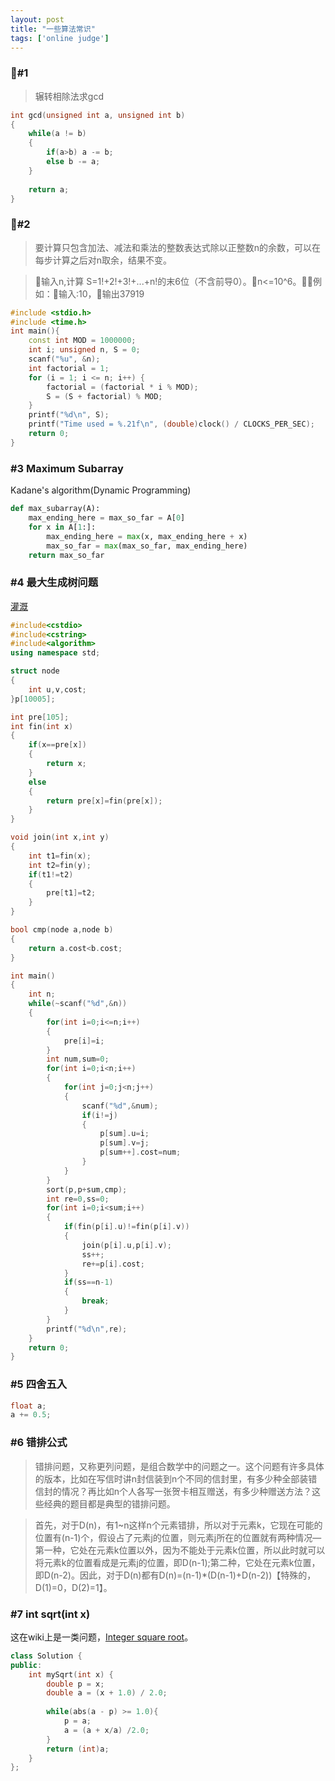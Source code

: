 ```yaml
---
layout: post
title: "一些算法常识"
tags: ['online judge']
---
```

### #1
>辗转相除法求gcd
```cpp
int gcd(unsigned int a, unsigned int b)
{
    while(a != b)
    {
        if(a>b) a -= b;
        else b -= a;
    }
    
    return a;
}
```
### #2
>要计算只包含加法、减法和乘法的整数表达式除以正整数n的余数，可以在每步计算之后对n取余，结果不变。

>输入n,计算 S=1!+2!+3!+...+n!的末6位（不含前导0）。n<=10^6。例如：输入:10，输出37919
```cpp
#include <stdio.h>
#include <time.h>
int main(){
    const int MOD = 1000000;
    int i; unsigned n, S = 0;
    scanf("%u", &n);
    int factorial = 1;
    for (i = 1; i <= n; i++) {
        factorial = (factorial * i % MOD);
        S = (S + factorial) % MOD;
    }
    printf("%d\n", S);
    printf("Time used = %.21f\n", (double)clock() / CLOCKS_PER_SEC);
    return 0;
}
```

### #3 Maximum Subarray
Kadane's algorithm(Dynamic Programming)
```python
def max_subarray(A):
    max_ending_here = max_so_far = A[0]
    for x in A[1:]:
        max_ending_here = max(x, max_ending_here + x)
        max_so_far = max(max_so_far, max_ending_here)
    return max_so_far
```

### #4 最大生成树问题
[灌溉](https://nanti.jisuanke.com/t/34)
```cpp
#include<cstdio>
#include<cstring>
#include<algorithm>
using namespace std;

struct node
{
    int u,v,cost;
}p[10005];

int pre[105];
int fin(int x)
{
    if(x==pre[x])
    {
        return x;
    }
    else
    {
        return pre[x]=fin(pre[x]);
    }
}

void join(int x,int y)
{
    int t1=fin(x);
    int t2=fin(y);
    if(t1!=t2)
    {
        pre[t1]=t2;
    }
}

bool cmp(node a,node b)
{
    return a.cost<b.cost;
}

int main()
{
    int n;
    while(~scanf("%d",&n))
    {
        for(int i=0;i<=n;i++)
        {
            pre[i]=i;
        }
        int num,sum=0;
        for(int i=0;i<n;i++)
        {
            for(int j=0;j<n;j++)
            {
                scanf("%d",&num);
                if(i!=j)
                {
                    p[sum].u=i;
                    p[sum].v=j;
                    p[sum++].cost=num;
                }
            }
        }
        sort(p,p+sum,cmp);
        int re=0,ss=0;
        for(int i=0;i<sum;i++)
        {
            if(fin(p[i].u)!=fin(p[i].v))
            {
                join(p[i].u,p[i].v);
                ss++;
                re+=p[i].cost;
            }
            if(ss==n-1)
            {
                break;
            }
        }
        printf("%d\n",re);
    }
    return 0;
}
```

### #5 四舍五入
```cpp
float a;
a += 0.5;
```

### #6 错排公式
> 错排问题，又称更列问题，是组合数学中的问题之一。这个问题有许多具体的版本，比如在写信时讲n封信装到n个不同的信封里，有多少种全部装错信封的情况？再比如n个人各写一张贺卡相互赠送，有多少种赠送方法？这些经典的题目都是典型的错排问题。

> 首先，对于D(n)，有1~n这样n个元素错排，所以对于元素k，它现在可能的位置有(n-1)个，假设占了元素j的位置，则元素j所在的位置就有两种情况—第一种，它处在元素k位置以外，因为不能处于元素k位置，所以此时就可以将元素k的位置看成是元素j的位置，即D(n-1);第二种，它处在元素k位置，即D(n-2)。因此，对于D(n)都有D(n)=(n-1)*(D(n-1)+D(n-2))【特殊的，D(1)=0，D(2)=1】。

### #7 int sqrt(int x)
这在wiki上是一类问题，[Integer square root](https://en.wikipedia.org/wiki/Integer_square_root#Using_only_integer_division)。
```cpp
class Solution {
public:
    int mySqrt(int x) {
        double p = x;
        double a = (x + 1.0) / 2.0;
        
        while(abs(a - p) >= 1.0){
            p = a;
            a = (a + x/a) /2.0;
        }
        return (int)a;
    }
};
```


